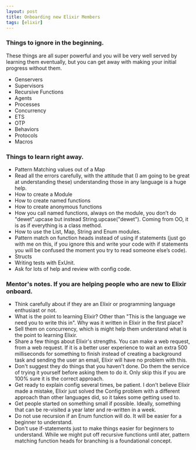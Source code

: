 ```yaml
---
layout: post
title: Onboarding new Elixir Members
tags: [elixir]
---
```



### Things to ignore in the beginning.

These things are all super powerful and you will be very well served by learning them eventually, but you can get away with making your initial progress without them.

- Genservers
- Supervisors
- Recursive Functions
- Agents
- Processes
- Concurrency
- ETS
- OTP
- Behaviors
- Protocols
- Macros

### Things to learn right away.

- Pattern Matching values out of a Map
- Read all the errors carefully, with the attitude that (I am going to be great at understanding these) understanding those in any language is a huge help.
- How to create a Module
- How to create named functions
- How to create anonymous functions
- How you call named functions, always on the module, you don’t do "dewet".upcase but instead String.upcase("dewet"). Coming from OO, it is as if everything is a class method.
- How to use the List, Map, String and Enum modules.
- Pattern match on function heads instead of using if statements (just go with me on this, if you ignore this and write your code with if statements you will be confused the moment you try to read someone else’s code).
- Structs
- Writing tests with ExUnit.
- Ask for lots of help and review with config code.

### Mentor's notes. If you are helping people who are new to Elixir onboard.

- Think carefully about if they are an Elixir or programming language enthusiast or not.
- What is the point to learning Elixir? Other than "This is the language we need you to write this in". Why was it written in Elixir in the first place?
- Sell them on concurrency, which is might help them understand what is the point to learning Elixir.
- Share a few things about Elixir's strengths. You can make a web request, from a web request. If it is a better user experience to wait an extra 500 milliseconds for something to finish instead of creating a background task and sending the user an email, Elixir will have no problem with this.
- Don't suggest they do things that you haven't done. Do them the service of trying it yourself before asking them to do it. Only skip this if you are 100% sure it is the correct approach.
- Get ready to explain config several times, be patient. I don't believe Elixir made a mistake, Elixir just solved the Config problem with a different approach than other languages did, so it takes some getting used to.
- Get people started on something small if possible. Ideally, something that can be re-visited a year later and re-written in a week.
- Do not use recursion if an Enum function will do. It will be easier for a beginner to understand.
- Don't use if-statements just to make things easier for beginners to understand. While we might put off recursive functions until ater, pattern matching function heads for branching is a foundational concept.
